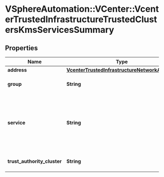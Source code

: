 # VSphereAutomation::VCenter::VcenterTrustedInfrastructureTrustedClustersKmsServicesSummary

## Properties
Name | Type | Description | Notes
------------ | ------------- | ------------- | -------------
**address** | [**VcenterTrustedInfrastructureNetworkAddress**](VcenterTrustedInfrastructureNetworkAddress.md) |  | 
**group** | **String** | The group determines the Attestation Service instances this Key Provider Service can accept reports from. | 
**service** | **String** | The service&#39;s unique identifier. When clients pass a value of this structure as a parameter, the field must be an identifier for the resource type: vcenter.trusted_infrastructure.kms.Service. When operations return a value of this structure as a result, the field will be an identifier for the resource type: vcenter.trusted_infrastructure.kms.Service. | 
**trust_authority_cluster** | **String** | The cluster specifies the Trust Authority Cluster this Key Provider Service belongs to. | 


